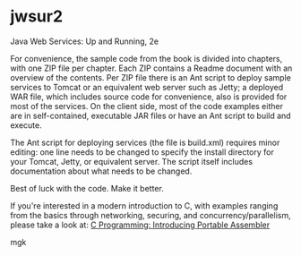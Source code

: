 jwsur2
======

Java Web Services: Up and Running, 2e

For convenience, the sample code from the book is divided into chapters, with one ZIP file per chapter. Each ZIP contains 
a Readme document with an overview of the contents. Per ZIP file there is an Ant script to deploy sample services to Tomcat or 
an equivalent web server such as Jetty; a deployed WAR file, which includes source code for convenience, also is provided 
for most of the services. On the client side, most of the code examples either are in self-contained, 
executable JAR files or have an Ant script to build and execute. 

The Ant script for deploying services (the file is build.xml) requires minor editing: one line needs to be changed
to specify the install directory for your Tomcat, Jetty, or equivalent server. The script itself includes 
documentation about what needs to be changed.

Best of luck with the code. Make it better.

If you're interested in a modern introduction to C, with examples ranging from the basics through networking, securing,
and concurrency/parallelism, please take a look at:
[C Programming: Introducing Portable Assembler](https://www.amazon.com/dp/1977056954?ref_=pe_870760_150889320)

mgk
